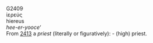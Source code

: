 <body>
  <p>G2409<br>  ἱερεύς  <br> hiereus  <br><i>hee-er-yooce‘ </i><br>From <a href="g2413.htm">2413</a>  a <i>priest</i> (literally or figuratively): - (high) priest.<br></p>
 </body>